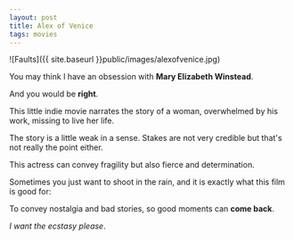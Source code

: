 ```yaml
---
layout: post
title: Alex of Venice
tags: movies
---
```


![Faults]({{ site.baseurl }}public/images/alexofvenice.jpg)

You may think I have an obsession with **Mary Elizabeth Winstead**.

And you would be **right**.

This little indie movie narrates the story of a woman, overwhelmed by his work, missing to live her life.

The story is a little weak in a sense. Stakes are not very credible but that's not really the point either.

This actress can convey fragility but also fierce and determination. 

Sometimes you just want to shoot in the rain, and it is exactly what this film is good for:

To convey nostalgia and bad stories, so good moments can **come back**.

*I want the ecstasy please*.



